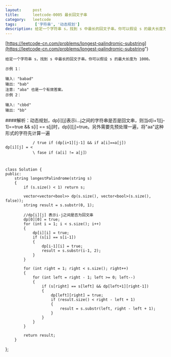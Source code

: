 ```yaml
---
layout:     post
title:      leetcode-0005 最长回文子串
category:   leetcode
tags:        ['字符串', '动态规划']
description: 给定一个字符串 s，找到 s 中最长的回文子串。你可以假设 s 的最大长度为 1000。
---
```


[https://leetcode-cn.com/problems/longest-palindromic-substring](https://leetcode-cn.com/problems/longest-palindromic-substring")

	给定一个字符串 s，找到 s 中最长的回文子串。你可以假设 s 的最大长度为 1000。
	
	示例 1：
	
	输入: "babad"
	输出: "bab"
	注意: "aba" 也是一个有效答案。
	示例 2：
	
	输入: "cbbd"
	输出: "bb"

####解析：动态规划，dp[i][j]表示i...j之间的字符串是否是回文串，则当d[i+1][j-1]==true && s[i] == s[j]时，dp[i][j]=true。另外需要先预处理一遍，将"aa"这种形式的字符先计算一遍

			    / true if (dp[i+1][j-1] && if a[i]==a[j])
	dp[i][j] = <
			    \ fase if (a[i] != a[j]） 
#

	class Solution {
	public:
	    string longestPalindrome(string s)
	    {
	        if (s.size() < 1) return s;
	        
	        vector<vector<bool>> dp(s.size(), vector<bool>(s.size(), false));
	        string result = s.substr(0, 1);
	        
	        //dp[i][j] 表示i-j之间是否为回文串
	        dp[0][0] = true;
	        for (int i = 1; i < s.size(); i++)
	        {
	            dp[i][i] = true;
	            if (s[i] == s[i-1])
	            {
	                dp[i-1][i] = true;
	                result = s.substr(i-1, 2);
	            }
	        }
	        
	        for (int right = 1; right < s.size(); right++)
	        {
	            for (int left = right - 1; left >= 0; left--)
	            {
	                if (s[right] == s[left] && dp[left+1][right-1])
	                {
	                    dp[left][right] = true;
	                    if (result.size() < right - left + 1)
	                    {
	                        result = s.substr(left, right - left + 1);
	                    }
	                }
	            }
	        }
	        
	        return result;
	    }
};

